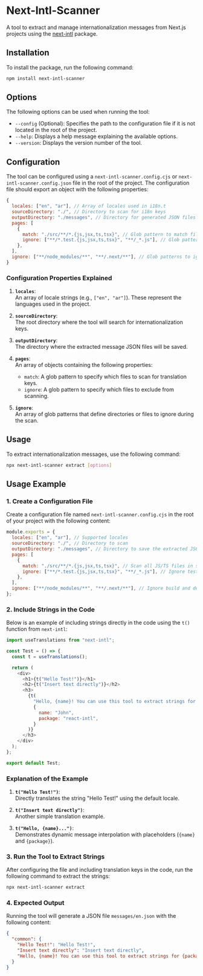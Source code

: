 # Next-Intl-Scanner

A tool to extract and manage internationalization messages from Next.js projects using the [next-intl](https://github.com/amannn/next-intl) package.

## Installation

To install the package, run the following command:

```bash
npm install next-intl-scanner
```

## Options

The following options can be used when running the tool:

- `--config` (Optional): Specifies the path to the configuration file if it is not located in the root of the project.
- `--help`: Displays a help message explaining the available options.
- `--version`: Displays the version number of the tool.

## Configuration

The tool can be configured using a `next-intl-scanner.config.cjs` or `next-intl-scanner.config.json` file in the root of the project. The configuration file should export an object with the following properties:

```javascript
{
  locales: ["en", "ar"], // Array of locales used in i18n.t
  sourceDirectory: "./", // Directory to scan for i18n keys
  outputDirectory: "./messages", // Directory for generated JSON files
  pages: [
    {
      match: "./src/**/*.{js,jsx,ts,tsx}", // Glob pattern to match files for scanning
      ignore: ["**/*.test.{js,jsx,ts,tsx}", "**/_*.js"], // Glob pattern to ignore certain files
    },
  ],
  ignore: ["**/node_modules/**", "**/.next/**"], // Glob patterns to ignore directories
}
```

### Configuration Properties Explained

1. **`locales`**:  
   An array of locale strings (e.g., `["en", "ar"]`). These represent the languages used in the project.

2. **`sourceDirectory`**:  
   The root directory where the tool will search for internationalization keys.

3. **`outputDirectory`**:  
   The directory where the extracted message JSON files will be saved.

4. **`pages`**:  
   An array of objects containing the following properties:

   - `match`: A glob pattern to specify which files to scan for translation keys.
   - `ignore`: A glob pattern to specify which files to exclude from scanning.

5. **`ignore`**:  
   An array of glob patterns that define directories or files to ignore during the scan.

## Usage

To extract internationalization messages, use the following command:

```bash
npx next-intl-scanner extract [options]
```

## Usage Example

### 1. Create a Configuration File

Create a configuration file named `next-intl-scanner.config.cjs` in the root of your project with the following content:

```javascript
module.exports = {
  locales: ["en", "ar"], // Supported locales
  sourceDirectory: "./", // Directory to scan
  outputDirectory: "./messages", // Directory to save the extracted JSON files
  pages: [
    {
      match: "./src/**/*.{js,jsx,ts,tsx}", // Scan all JS/TS files in src directory
      ignore: ["**/*.test.{js,jsx,ts,tsx}", "**/_*.js"], // Ignore test files and private files
    },
  ],
  ignore: ["**/node_modules/**", "**/.next/**"], // Ignore build and dependency directories
};
```

### 2. Include Strings in the Code

Below is an example of including strings directly in the code using the `t()` function from `next-intl`:

```javascript
import useTranslations from "next-intl";

const Test = () => {
  const t = useTranslations();

  return (
    <div>
      <h1>{t("Hello Test!")}</h1>
      <h2>{t("Insert text directly")}</h2>
      <h3>
        {t(
          "Hello, {name}! You can use this tool to extract strings for {package}.",
          {
            name: "John",
            package: "react-intl",
          }
        )}
      </h3>
    </div>
  );
};

export default Test;
```

### Explanation of the Example

1. **`t("Hello Test!")`**:  
   Directly translates the string "Hello Test!" using the default locale.

2. **`t("Insert text directly")`**:  
   Another simple translation example.

3. **`t("Hello, {name}...")`**:  
   Demonstrates dynamic message interpolation with placeholders (`{name}` and `{package}`).

### 3. Run the Tool to Extract Strings

After configuring the file and including translation keys in the code, run the following command to extract the strings:

```bash
npx next-intl-scanner extract
```

### 4. Expected Output

Running the tool will generate a JSON file `messages/en.json` with the following content:

```json
{
  "common": {
    "Hello Test!": "Hello Test!",
    "Insert text directly": "Insert text directly",
    "Hello, {name}! You can use this tool to extract strings for {package}": "Hello, {name}! You can use this tool to extract strings for {package}"
  }
}
```
